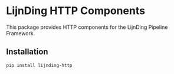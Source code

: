 # LijnDing HTTP Components

This package provides HTTP components for the LijnDing Pipeline Framework.

## Installation

```bash
pip install lijnding-http
```
